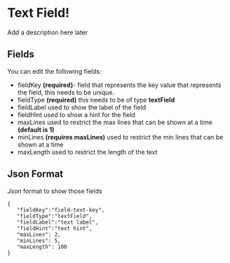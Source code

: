 # Text Field!

Add a description here later

## Fields

You can edit the following fields:

 - fieldKey **(required)**- field that represents the key value that represents the field, this needs to be unique.
 - fieldType **(required)** this needs to be of type **textField**
 - fieldLabel used to show the label of the field
 - fieldHint used to show a hint for the field
 - maxLines used to restrict the max lines that can be shown at a time **(default is 1)**
 - minLines **(requires maxLines)**  used to restrict the min lines that can be shown at a time
 - maxLength used to restrict the length of the text 



## Json Format

Json format to show those fields

    {
       "fieldKey":"field-text-key",
       "fieldType":"textField",
       "fieldLabel":"text label",
       "fieldHint":"text hint",
       "maxLines": 2,
       "minLines": 5,
       "maxLength": 100
    }
